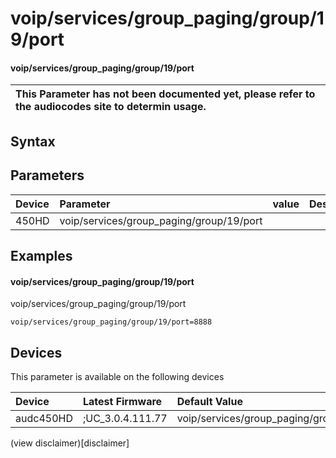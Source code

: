 ﻿---
description: voip/services/group_paging/group/19/port
search: false
---

# voip/services/group_paging/group/19/port

#### voip/services/group_paging/group/19/port


| This Parameter has not been documented yet, please refer to the audiocodes site to determin usage.  | 
| :--- |

## Syntax

## Parameters
|Device|Parameter|value|Description|
|:---|:---|:---|:---|
| 450HD | voip/services/group_paging/group/19/port |  |  |

## Examples
#### voip/services/group_paging/group/19/port

voip/services/group_paging/group/19/port

```
voip/services/group_paging/group/19/port=8888
```

## Devices
This parameter is available on the following devices

| Device | Latest Firmware | Default Value |
|:---|:---|:---|
| audc450HD | ;UC_3.0.4.111.77 | voip/services/group_paging/group/19/port=8888 

(view disclaimer)[disclaimer]
